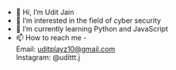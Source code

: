 - 👋 Hi, I’m Udit Jain
- 👀 I’m interested in the field of cyber security
- 🌱 I’m currently learning Python and JavaScript
- 📫 How to reach me - <br>
     Email: uditplayz10@gmail.com <br>
     Instagram: @udittt.j

<!---
Razeplayz/Razeplayz is a ✨ special ✨ repository because its `README.md` (this file) appears on your GitHub profile.
You can click the Preview link to take a look at your changes.
--->

